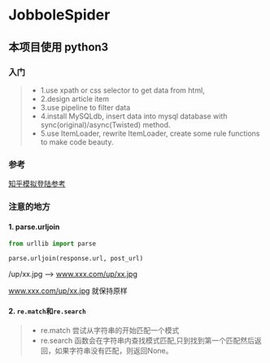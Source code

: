 # JobboleSpider

## 本项目使用 python3
### 入门
> * 1.use xpath or css selector to get data from html,
> * 2.design article item
> * 3.use pipeline to filter data
> * 4.install MySQLdb, insert data into mysql database with sync(original)/async(Twisted) method.
> * 5.use ItemLoader, rewrite ItemLoader, create some rule functions to make code beauty.

### 参考
[知乎模拟登陆参考](https://github.com/xchaoinfo/fuck-login)

### 注意的地方

#### 1. parse.urljoin
```python
from urllib import parse

parse.urljoin(response.url, post_url)
```
/up/xx.jpg --> www.xxx.com/up/xx.jpg

www.xxx.com/up/xx.jpg 就保持原样

#### 2. `re.match`和`re.search`

> * re.match 尝试从字符串的开始匹配一个模式
> * re.search 函数会在字符串内查找模式匹配,只到找到第一个匹配然后返回，如果字符串没有匹配，则返回None。
